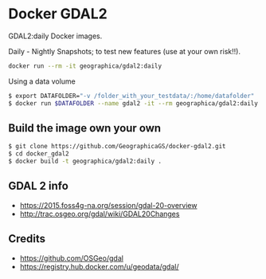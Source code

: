 # Docker GDAL2

GDAL2:daily Docker images.

Daily - Nightly Snapshots; to test new features (use at your own risk!!).

```bash
docker run --rm -it geographica/gdal2:daily
```

Using a data volume
```bash
$ export DATAFOLDER="-v /folder_with_your_testdata/:/home/datafolder"
$ docker run $DATAFOLDER --name gdal2 -it --rm geographica/gdal2:daily /bin/bash
```

## Build the image own your own
```bash
$ git clone https://github.com/GeographicaGS/docker-gdal2.git
$ cd docker_gdal2
$ docker build -t geographica/gdal2:daily .
```

## GDAL 2 info
- https://2015.foss4g-na.org/session/gdal-20-overview
- http://trac.osgeo.org/gdal/wiki/GDAL20Changes

## Credits
- https://github.com/OSGeo/gdal
- https://registry.hub.docker.com/u/geodata/gdal/
